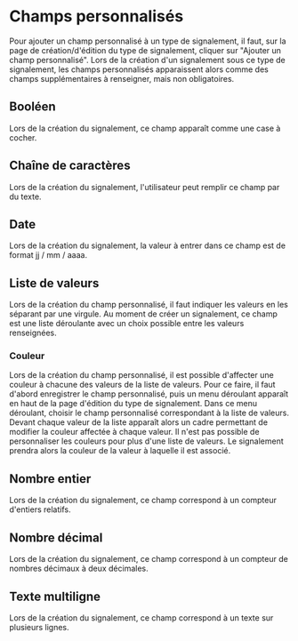 # Champs personnalisés

Pour ajouter un champ personnalisé à un type de signalement, il faut, sur la page de création/d'édition du type de signalement, cliquer sur "Ajouter un champ personnalisé".
Lors de la création d'un signalement sous ce type de signalement, les champs personnalisés apparaissent alors comme des champs supplémentaires à renseigner, mais non obligatoires.

## Booléen

Lors de la création du signalement, ce champ apparaît comme une case à cocher.

## Chaîne de caractères

Lors de la création du signalement, l'utilisateur peut remplir ce champ par du texte.

## Date

Lors de la création du signalement, la valeur à entrer dans ce champ est de format jj / mm / aaaa.

## Liste de valeurs

Lors de la création du champ personnalisé, il faut indiquer les valeurs en les séparant par une virgule. Au moment de créer un signalement, ce champ est une liste déroulante avec un choix possible entre les valeurs renseignées.

### Couleur

Lors de la création du champ personnalisé, il est possible d'affecter une couleur à chacune des valeurs de la liste de valeurs. Pour ce faire, il faut d'abord enregistrer le champ personnalisé, puis un menu déroulant apparaît en haut de la page d'édition du type de signalement. Dans ce menu déroulant, choisir le champ personnalisé correspondant à la liste de valeurs. Devant chaque valeur de la liste apparaît alors un cadre permettant de modifier la couleur affectée à chaque valeur. Il n'est pas possible de personnaliser les couleurs pour plus d'une liste de valeurs.
Le signalement prendra alors la couleur de la valeur à laquelle il est associé.

## Nombre entier

Lors de la création du signalement, ce champ correspond à un compteur d'entiers relatifs.

## Nombre décimal

Lors de la création du signalement, ce champ correspond à un compteur de nombres décimaux à deux décimales.

## Texte multiligne

Lors de la création du signalement, ce champ correspond à un texte sur plusieurs lignes.